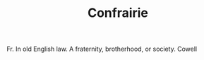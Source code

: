 ---
title: Confrairie
letter: C
permalink: "/definitions/bld-confrairie.html"
body: Fr. In old English law. A fraternity, brotherhood, or society. Cowell
published_at: '2018-07-07'
source: Black's Law Dictionary 2nd Ed (1910)
layout: post
---
